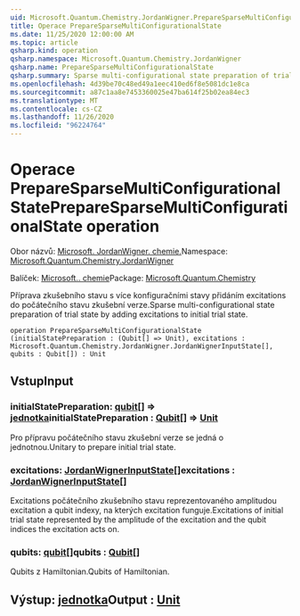 ```yaml
---
uid: Microsoft.Quantum.Chemistry.JordanWigner.PrepareSparseMultiConfigurationalState
title: Operace PrepareSparseMultiConfigurationalState
ms.date: 11/25/2020 12:00:00 AM
ms.topic: article
qsharp.kind: operation
qsharp.namespace: Microsoft.Quantum.Chemistry.JordanWigner
qsharp.name: PrepareSparseMultiConfigurationalState
qsharp.summary: Sparse multi-configurational state preparation of trial state by adding excitations to initial trial state.
ms.openlocfilehash: 4d39be70c48ed49a1eec410ed6f8e5081dc1e8ca
ms.sourcegitcommit: a87c1aa8e7453360025e47ba614f25b02ea84ec3
ms.translationtype: MT
ms.contentlocale: cs-CZ
ms.lasthandoff: 11/26/2020
ms.locfileid: "96224764"
---
```

# <a name="preparesparsemulticonfigurationalstate-operation"></a><span data-ttu-id="1aedc-102">Operace PrepareSparseMultiConfigurationalState</span><span class="sxs-lookup"><span data-stu-id="1aedc-102">PrepareSparseMultiConfigurationalState operation</span></span>

<span data-ttu-id="1aedc-103">Obor názvů: [Microsoft. JordanWigner. chemie.](xref:Microsoft.Quantum.Chemistry.JordanWigner)</span><span class="sxs-lookup"><span data-stu-id="1aedc-103">Namespace: [Microsoft.Quantum.Chemistry.JordanWigner](xref:Microsoft.Quantum.Chemistry.JordanWigner)</span></span>

<span data-ttu-id="1aedc-104">Balíček: [Microsoft.. chemie](https://nuget.org/packages/Microsoft.Quantum.Chemistry)</span><span class="sxs-lookup"><span data-stu-id="1aedc-104">Package: [Microsoft.Quantum.Chemistry](https://nuget.org/packages/Microsoft.Quantum.Chemistry)</span></span>


<span data-ttu-id="1aedc-105">Příprava zkušebního stavu s více konfiguračními stavy přidáním excitations do počátečního stavu zkušební verze.</span><span class="sxs-lookup"><span data-stu-id="1aedc-105">Sparse multi-configurational state preparation of trial state by adding excitations to initial trial state.</span></span>

```qsharp
operation PrepareSparseMultiConfigurationalState (initialStatePreparation : (Qubit[] => Unit), excitations : Microsoft.Quantum.Chemistry.JordanWigner.JordanWignerInputState[], qubits : Qubit[]) : Unit
```


## <a name="input"></a><span data-ttu-id="1aedc-106">Vstup</span><span class="sxs-lookup"><span data-stu-id="1aedc-106">Input</span></span>

### <a name="initialstatepreparation--qubit--unit"></a><span data-ttu-id="1aedc-107">initialStatePreparation: [qubit](xref:microsoft.quantum.lang-ref.qubit)[] => [jednotka](xref:microsoft.quantum.lang-ref.unit)</span><span class="sxs-lookup"><span data-stu-id="1aedc-107">initialStatePreparation : [Qubit](xref:microsoft.quantum.lang-ref.qubit)[] => [Unit](xref:microsoft.quantum.lang-ref.unit)</span></span> 

<span data-ttu-id="1aedc-108">Pro přípravu počátečního stavu zkušební verze se jedná o jednotnou.</span><span class="sxs-lookup"><span data-stu-id="1aedc-108">Unitary to prepare initial trial state.</span></span>


### <a name="excitations--jordanwignerinputstate"></a><span data-ttu-id="1aedc-109">excitations: [JordanWignerInputState](xref:Microsoft.Quantum.Chemistry.JordanWigner.JordanWignerInputState)[]</span><span class="sxs-lookup"><span data-stu-id="1aedc-109">excitations : [JordanWignerInputState](xref:Microsoft.Quantum.Chemistry.JordanWigner.JordanWignerInputState)[]</span></span>

<span data-ttu-id="1aedc-110">Excitations počátečního zkušebního stavu reprezentovaného amplitudou excitation a qubit indexy, na kterých excitation funguje.</span><span class="sxs-lookup"><span data-stu-id="1aedc-110">Excitations of initial trial state represented by the amplitude of the excitation and the qubit indices the excitation acts on.</span></span>


### <a name="qubits--qubit"></a><span data-ttu-id="1aedc-111">qubits: [qubit](xref:microsoft.quantum.lang-ref.qubit)[]</span><span class="sxs-lookup"><span data-stu-id="1aedc-111">qubits : [Qubit](xref:microsoft.quantum.lang-ref.qubit)[]</span></span>

<span data-ttu-id="1aedc-112">Qubits z Hamiltonian.</span><span class="sxs-lookup"><span data-stu-id="1aedc-112">Qubits of Hamiltonian.</span></span>



## <a name="output--unit"></a><span data-ttu-id="1aedc-113">Výstup: [jednotka](xref:microsoft.quantum.lang-ref.unit)</span><span class="sxs-lookup"><span data-stu-id="1aedc-113">Output : [Unit](xref:microsoft.quantum.lang-ref.unit)</span></span>

